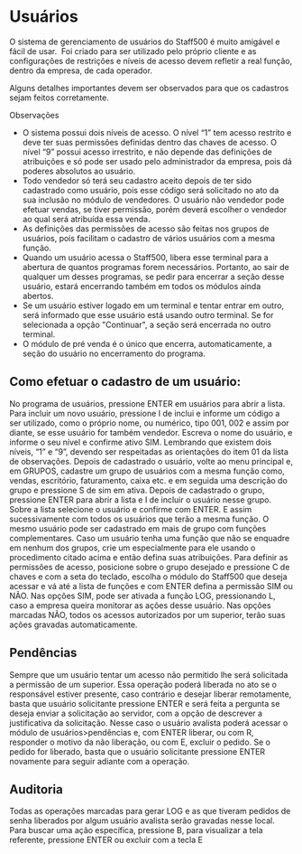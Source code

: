 # Usuários

O sistema de gerenciamento de usuários do Staff500 é muito amigável e fácil de usar. 
Foi criado para ser utilizado pelo próprio cliente e as configurações de restrições e níveis de acesso devem refletir a real função, dentro da empresa, de cada operador.

Alguns detalhes importantes devem ser observados para que os cadastros sejam feitos corretamente.

Observações

- O sistema possui dois níveis de acesso. O nível “1” tem acesso restrito e deve ter suas permissões definidas dentro das chaves de acesso. O nível “9” possui acesso irrestrito, e não depende das definições de atribuições e só pode ser usado pelo administrador da empresa, pois dá poderes absolutos ao usuário.
- Todo vendedor só terá seu cadastro aceito depois de ter sido cadastrado como usuário, pois esse código será solicitado no ato da sua inclusão no módulo de vendedores. O usuário não vendedor pode efetuar vendas, se tiver permissão, porém deverá escolher o vendedor ao qual será atribuída essa venda.
- As definições das permissões de acesso são feitas nos grupos de usuários, pois facilitam o cadastro de vários usuários com a mesma função.
- Quando um usuário acessa o Staff500, libera esse terminal para a abertura de quantos programas forem necessários. Portanto, ao sair de qualquer um desses programas, se pedir para encerrar a seção desse usuário, estará encerrando também em todos os módulos ainda abertos.
- Se um usuário estiver logado em um terminal e tentar entrar em outro, será informado que esse usuário está usando outro terminal. Se for selecionada a opção "Continuar", a seção será encerrada no outro terminal.
- O módulo de pré venda é o único que encerra, automaticamente, a seção do usuário no encerramento do programa.


## Como efetuar o cadastro de um usuário:

No programa de usuários, pressione ENTER em usuários para abrir a lista. Para incluir um novo usuário, pressione I de inclui e informe um código a ser utilizado, como o próprio nome, ou numérico, tipo 001, 002 e assim por diante, se esse usuário for também vendedor. Escreva o nome do usuário, e informe o seu nível e confirme ativo SIM. Lembrando que existem dois níveis, “1” e “9”, devendo ser respeitadas as orientações do item 01 da lista de observações.
Depois de cadastrado o usuário, volte ao menu principal e, em GRUPOS, cadastre um grupo de usuários com a mesma função como, vendas, escritório, faturamento, caixa etc. e em seguida uma descrição do grupo e pressione S de sim em ativa. Depois de cadastrado o grupo, pressione ENTER para abrir a lista e I de incluir o usuário nesse grupo. Sobre a lista selecione o usuário e confirme com ENTER. E assim sucessivamente com todos os usuários que terão a mesma função. O mesmo usuário pode ser cadastrado em mais de grupo com funções complementares. Caso um usuário tenha uma função que não se enquadre em nenhum dos grupos, crie um especialmente para ele usando o procedimento citado acima e então defina suas atribuições.
Para definir as permissões de acesso, posicione sobre o grupo desejado e pressione C de chaves e com a seta do teclado, escolha o módulo do Staff500 que deseja acessar e vá até a lista de funções e com ENTER defina a permissão SIM ou NÃO.
Nas opções SIM, pode ser ativada a função LOG, pressionando L, caso a empresa queira monitorar as ações desse usuário. Nas opções marcadas NÃO, todos os acessos autorizados por um superior, terão suas ações gravadas automaticamente.

## Pendências

Sempre que um usuário tentar um acesso não permitido lhe será solicitada a permissão de um superior. Essa operação poderá liberada no ato se o responsável estiver presente, caso contrário e desejar liberar remotamente, basta que usuário solicitante pressione ENTER e será feita a pergunta se deseja enviar a solicitação ao servidor, com a opção de descrever a justificativa da solicitação. Nesse caso o usuário avalista poderá acessar o módulo de usuários>pendências e, com ENTER liberar, ou com R, responder o motivo da não liberação, ou com E, excluir o pedido. Se o pedido for liberado, basta que o usuário solicitante pressione ENTER novamente para seguir adiante com a operação.

## Auditoria

Todas as operações marcadas para gerar LOG e as que tiveram pedidos de senha liberados por algum usuário avalista serão gravadas nesse local. Para buscar uma ação específica, pressione B, para visualizar a tela referente, pressione ENTER ou excluir com a tecla E